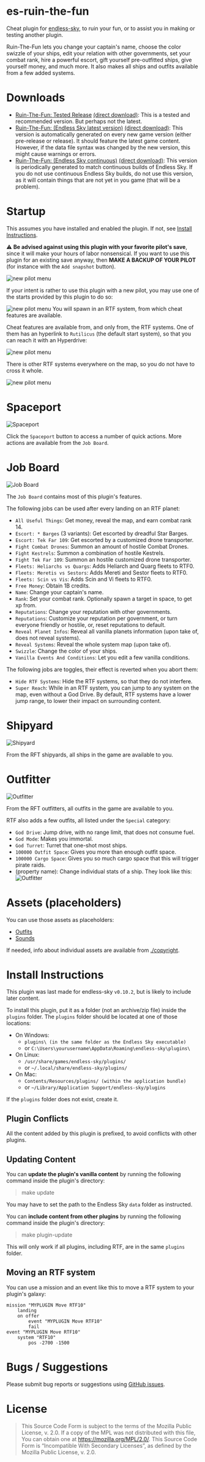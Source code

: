 # es-ruin-the-fun

Cheat plugin for [endless-sky](https://github.com/endless-sky/endless-sky), to ruin your fun, or to assist you in making or testing another plugin.

Ruin-The-Fun lets you change your captain's name, choose the color swizzle of your ships, edit your relation with other governments, set your combat rank, hire a powerful escort, gift yourself pre-outfitted ships, give yourself money, and much more. It also makes all ships and outfits available from a few added systems.



# Downloads

- [Ruin-The-Fun: Tested Release](https://github.com/Pshy0/es-ruin-the-fun/releases/tag/latest) [(direct download)](https://github.com/Pshy0/es-ruin-the-fun/releases/download/latest/es-ruin-the-fun.zip):
  This is a tested and recommended version. But perhaps not the latest.
- [Ruin-The-Fun: (Endless Sky latest version)](https://github.com/Pshy0/es-ruin-the-fun/releases/tag/es-latest-version) [(direct download)](https://github.com/Pshy0/es-ruin-the-fun/releases/download/v0.0.18-for-es-v0.10.2/es-ruin-the-fun-auto-updated.zip):
  This version is automatically generated on every new game version (either pre-release or release).
  It should feature the latest game content.
  However, if the data file syntax was changed by the new version, this might cause warnings or errors.
- [Ruin-The-Fun: (Endless Sky continuous)](https://github.com/Pshy0/es-ruin-the-fun/releases/tag/es-continuous) [(direct download)](https://github.com/Pshy0/es-ruin-the-fun/releases/download/es-continuous/es-ruin-the-fun-for-es-continuous.zip):
  This version is periodically generated to match continuous builds of Endless Sky.
  If you do not use continuous Endless Sky builds, do not use this version, as it will contain things that are not yet in you game (that will be a problem).



# Startup

This assumes you have installed and enabled the plugin. If not, see [Install Instructions](#install-instructions).

⚠️ **Be advised against using this plugin with your favorite pilot's save**, since it will make your hours of labor nonsensical.
If you want to use this plugin for an existing save anyway, then **MAKE A BACKUP OF YOUR PILOT** (for instance with the `Add snapshot` button).

![new pilot menu](./images/screenshot/add-snapshot.png)

If your intent is rather to use this plugin with a new pilot, you may use one of the starts provided by this plugin to do so:

![new pilot menu](./images/screenshot/rtf-starts.png)
You will spawn in an RTF system, from which cheat features are available.

Cheat features are available from, and only from, the RTF systems. One of them has an hyperlink to `Rutilicus` (the default start system), so that you can reach it with an Hyperdrive:

![new pilot menu](./images/screenshot/rtf0-on-map.png)

There is other RTF systems everywhere on the map, so you do not have to cross it whole.

![new pilot menu](./images/screenshot/rtf-systems-on-map.png)



# Spaceport

![Spaceport](./images/screenshot/spaceport-button.png)

Click the `Spaceport` button to access a number of quick actions.
More actions are available from the `Job Board`.



# Job Board

![Job Board](./images/screenshot/job-board-button.png)

The `Job Board` contains most of this plugin's features.

The following jobs can be used after every landing on an RTF planet:
- `All Useful Things`: Get money, reveal the map, and earn combat rank 14.
- `Escort: * Barges` (3 variants): Get escorted by dreadful Star Barges.
- `Escort: Tek Far 109`: Get escorted by a customized drone transporter.
- `Fight Combat Drones`: Summon an amount of hostile Combat Drones.
- `Fight Kestrels`: Summon a combination of hostile Kestrels.
- `Fight Tek Far 109`: Summon an hostile customized drone transporter.
- `Fleets: Heliarchs vs Quargs`: Adds Heliarch and Quarg fleets to RTF0.
- `Fleets: Meretis vs Sestors`: Adds Mereti and Sestor fleets to RTF0.
- `Fleets: Scin vs Vis`: Adds Scin and Vi fleets to RTF0.
- `Free Money`: Obtain 1B credits.
- `Name`: Change your captain's name.
- `Rank`: Set your combat rank. Optionally spawn a target in space, to get xp from.
- `Reputations`: Change your reputation with other governments.
- `Reputations`: Customize your reputation per government, or turn everyone friendly or hostile, or, reset reputations to default.
- `Reveal Planet Infos`: Reveal all vanilla planets information (upon take of, does not reveal systems).
- `Reveal Systems`: Reveal the whole system map (upon take of).
- `Swizzle`: Change the color of your ships.
- `Vanilla Events And Conditions`: Let you edit a few vanilla conditions.

The following jobs are toggles, their effect is reverted when you abort them:
- `Hide RTF Systems`: Hide the RTF systems, so that they do not interfere.
- `Super Reach`: While in an RTF system, you can jump to any system on the map, even without a God Drive. By default, RTF systems have a lower jump range, to lower their impact on surrounding content.



# Shipyard

![Shipyard](./images/screenshot/shipyard-button.png)

From the RFT shipyards, all ships in the game are available to you.



# Outfitter

![Outfitter](./images/screenshot/outfitter-button.png)

From the RFT outfitters, all outfits in the game are available to you.

RTF also adds a few outfits, all listed under the `Special` category:
- `God Drive`: Jump drive, with no range limit, that does not consume fuel.
- `God Mode`: Makes you immortal.
- `God Turret`: Turret that one-shot most ships.
- `100000 Outfit Space`: Gives you more than enough outfit space.
- `100000 Cargo Space`: Gives you so much cargo space that this will trigger pirate raids.
- (property name): Change individual stats of a ship. They look like this:
![Outfitter](./images/screenshot/wheel-examples.png)



# Assets (placeholders)

You can use those assets as placeholders:
 - [Outfits](./images/outfit/rtf/)
 - [Sounds](./sounds/)

If needed, info about individual assets are available from [./copyright](./copyright).



# Install Instructions

This plugin was last made for endless-sky `v0.10.2`, but is likely to include later content.

To install this plugin, put it as a folder (not an archive/zip file) inside the `plugins` folder.
The `plugins` folder should be located at one of those locations:
- On Windows:
  - `plugins\ (in the same folder as the Endless Sky executable)`
  - or `C:\Users\yourusername\AppData\Roaming\endless-sky\plugins\`
- On Linux:
  - `/usr/share/games/endless-sky/plugins/`
  - or `~/.local/share/endless-sky/plugins/`
- On Mac:
  - `Contents/Resources/plugins/ (within the application bundle)`
  - or `~/Library/Application Support/endless-sky/plugins`

If the `plugins` folder does not exist, create it.

## Plugin Conflicts
All the content added by this plugin is prefixed, to avoid conflicts with other plugins.

## Updating Content
You can **update the plugin's vanilla content** by running the following command inside the plugin's directory:
> make update

You may have to set the path to the Endless Sky `data` folder as instructed.

You can **include content from other plugins** by running the following command inside the plugin's directory:
> make plugin-update

This will only work if all plugins, including RTF, are in the same `plugins` folder.

## Moving an RTF system
You can use a mission and an event like this to move a RTF system to your plugin's galaxy:
```
mission "MYPLUGIN Move RTF10"
    landing
    on offer
        event "MYPLUGIN Move RTF10"
        fail
event "MYPLUGIN Move RTF10"
	system "RTF10"
		pos -2700 -1500
```



# Bugs / Suggestions

Please submit bug reports or suggestions using [GitHub issues](https://github.com/Pshy0/es-ruin-the-fun/issues).



# License

 > This Source Code Form is subject to the terms of the Mozilla Public License, v. 2.0. If a copy of the MPL was not distributed with this file, You can obtain one at https://mozilla.org/MPL/2.0/.
 > This Source Code Form is “Incompatible With Secondary Licenses”, as defined by the Mozilla Public License, v. 2.0.
